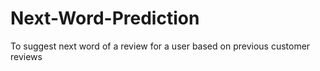 # Next-Word-Prediction
To suggest next word of a review for a user based on previous customer reviews
